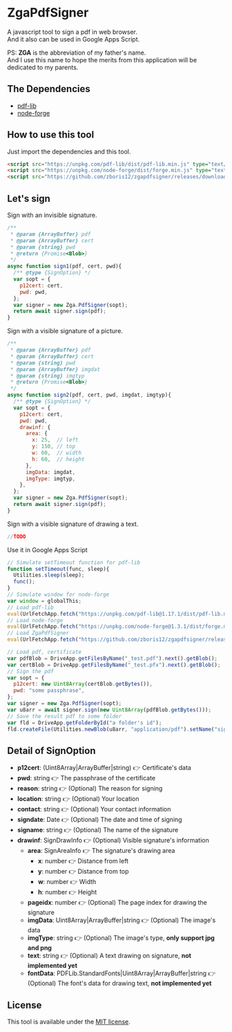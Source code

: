 # ZgaPdfSigner
A javascript tool to sign a pdf in web browser.  
And it also can be used in Google Apps Script.  

PS: __ZGA__ is the abbreviation of my father's name.  
And I use this name to hope the merits from this application will be dedicated to my parents.

## The Dependencies

* [pdf-lib](https://pdf-lib.js.org/)
* [node-forge](https://github.com/digitalbazaar/forge)

## How to use this tool

Just import the dependencies and this tool.
```html
<script src="https://unpkg.com/pdf-lib/dist/pdf-lib.min.js" type="text/javascript"></script>
<script src="https://unpkg.com/node-forge/dist/forge.min.js" type="text/javascript"></script>
<script src="https://github.com/zboris12/zgapdfsigner/releases/download/1.1.0/zgapdfsigner.js" type="text/javascript"></script>
```

## Let's sign

Sign with an invisible signature.

```js
/**
 * @param {ArrayBuffer} pdf
 * @param {ArrayBuffer} cert
 * @param {string} pwd
 * @return {Promise<Blob>}
 */
async function sign1(pdf, cert, pwd){
  /** @type {SignOption} */
  var sopt = {
    p12cert: cert,
    pwd: pwd,
  };
  var signer = new Zga.PdfSigner(sopt);
  return await signer.sign(pdf);
}
```

Sign with a visible signature of a picture.

```js
/**
 * @param {ArrayBuffer} pdf
 * @param {ArrayBuffer} cert
 * @param {string} pwd
 * @param {ArrayBuffer} imgdat
 * @param {string} imgtyp
 * @return {Promise<Blob>}
 */
async function sign2(pdf, cert, pwd, imgdat, imgtyp){
  /** @type {SignOption} */
  var sopt = {
    p12cert: cert,
    pwd: pwd,
    drawinf: {
      area: {
        x: 25,  // left
        y: 150, // top
        w: 60,  // width
        h: 60,  // height
      },
      imgData: imgdat,
      imgType: imgtyp,
    },
  };
  var signer = new Zga.PdfSigner(sopt);
  return await signer.sign(pdf);
}
```

Sign with a visible signature of drawing a text.

```js
//TODO
```

Use it in Google Apps Script

```js
// Simulate setTimeout function for pdf-lib
function setTimeout(func, sleep){
  Utilities.sleep(sleep);
  func();
}
// Simulate window for node-forge
var window = globalThis;
// Load pdf-lib
eval(UrlFetchApp.fetch("https://unpkg.com/pdf-lib@1.17.1/dist/pdf-lib.min.js").getContentText());
// Load node-forge
eval(UrlFetchApp.fetch("https://unpkg.com/node-forge@1.3.1/dist/forge.min.js").getContentText());
// Load ZgaPdfSigner
eval(UrlFetchApp.fetch("https://github.com/zboris12/zgapdfsigner/releases/download/1.1.0/zgapdfsigner.js").getContentText());

// Load pdf, certificate
var pdfBlob = DriveApp.getFilesByName("_test.pdf").next().getBlob();
var certBlob = DriveApp.getFilesByName("_test.pfx").next().getBlob();
// Sign the pdf
var sopt = {
  p12cert: new Uint8Array(certBlob.getBytes()),
  pwd: "some passphrase",
};
var signer = new Zga.PdfSigner(sopt);
var u8arr = await signer.sign(new Uint8Array(pdfBlob.getBytes()));
// Save the result pdf to some folder
var fld = DriveApp.getFolderById("a folder's id");
fld.createFile(Utilities.newBlob(u8arr, "application/pdf").setName("signed_test.pdf"));
```

## Detail of SignOption

* __p12cert__:  (Uint8Array|ArrayBuffer|string) :point_right: Certificate's data
* __pwd__:      string :point_right: The passphrase of the certificate
* __reason__:   string :point_right: (Optional) The reason for signing
* __location__: string :point_right: (Optional) Your location
* __contact__:  string :point_right: (Optional) Your contact information
* __signdate__: Date   :point_right: (Optional) The date and time of signing
* __signame__:  string :point_right: (Optional) The name of the signature
* __drawinf__:  SignDrawInfo :point_right: (Optional) Visible signature's information
  * __area__: SignAreaInfo :point_right: The signature's drawing area
    * __x__: number :point_right: Distance from left
    * __y__: number :point_right: Distance from top
    * __w__: number :point_right: Width
    * __h__: number :point_right: Height
  * __pageidx__: number :point_right: (Optional) The page index for drawing the signature
  * __imgData__: Uint8Array|ArrayBuffer|string :point_right: (Optional) The image's data
  * __imgType__: string :point_right: (Optional) The image's type, __only support jpg and png__
  * __text__: string :point_right: (Optional) A text drawing on signature, __not implemented yet__
  * __fontData__: PDFLib.StandardFonts|Uint8Array|ArrayBuffer|string :point_right: (Optional) The font's data for drawing text, __not implemented yet__


## License

This tool is available under the
[MIT license](https://opensource.org/licenses/MIT).
